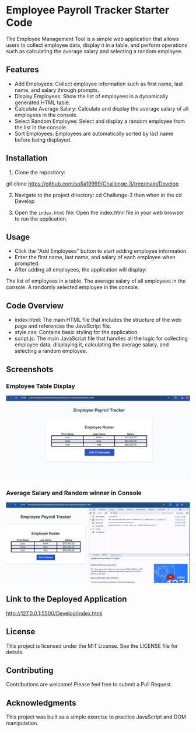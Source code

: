 # Employee Payroll Tracker Starter Code

The Employee Management Tool is a simple web application that allows users to collect employee data, display it in a table, and perform operations such as calculating the average salary and selecting a random employee. 

## Features

* Add Employees: Collect employee information such as first name, last name, and salary through prompts.
* Display Employees: Show the list of employees in a dynamically generated HTML table.
* Calculate Average Salary: Calculate and display the average salary of all employees in the console.
* Select Random Employee: Select and display a random employee from the list in the console.
* Sort Employees: Employees are automatically sorted by last name before being displayed.

## Installation 

1. Clone the repository: 

git clone https://github.com/sofia19999/Challenge-3/tree/main/Develop

2. Navigate to the project directory: 
cd Challenge-3
then when in the  cd Develop 

3. Open the `index.html` file:
Open the index.html file in your web browser to run the application.


## Usage

* Click the "Add Employees" button to start adding employee information.
* Enter the first name, last name, and salary of each employee when prompted.
* After adding all employees, the application will display:


The list of employees in a table.
The average salary of all employees in the console.
A randomly selected employee in the console.




## Code Overview
* index.html: The main HTML file that includes the structure of the web page and references the JavaScript file.
* style.css: Contains basic styling for the application.
* script.js: The main JavaScript file that handles all the logic for collecting employee data, displaying it, calculating the average salary, and selecting a random employee.



## Screenshots 


### Employee Table Display
![Employee Table](/Develop/assets/table.png)

### Average Salary and Random winner in Console
![Average Salary](/Develop/assets/console%20and%20table%20view.png)




## Link to the Deployed Application

http://127.0.0.1:5500/Develop/index.html




## License
This project is licensed under the MIT License. See the LICENSE file for details.

## Contributing
Contributions are welcome! Please feel free to submit a Pull Request.

## Acknowledgments
This project was built as a simple exercise to practice JavaScript and DOM manipulation.
